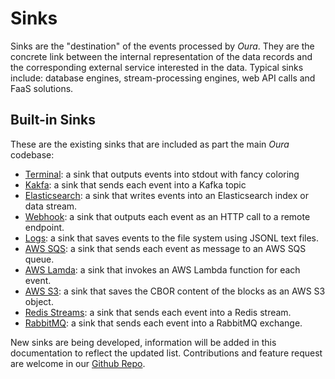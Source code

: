 # Sinks

Sinks are the "destination" of the events processed by _Oura_. They are the concrete link between the internal representation of the data records and the corresponding external service interested in the data. Typical sinks include: database engines, stream-processing engines, web API calls and FaaS solutions.

## Built-in Sinks

These are the existing sinks that are included as part the main _Oura_ codebase:

- [Terminal](terminal.md): a sink that outputs events into stdout with fancy coloring
- [Kakfa](kafka.md): a sink that sends each event into a Kafka topic
- [Elasticsearch](elastic.md): a sink that writes events into an Elasticsearch index or data stream.
- [Webhook](webhook.md): a sink that outputs each event as an HTTP call to a remote endpoint.
- [Logs](logs.md): a sink that saves events to the file system using JSONL text files.
- [AWS SQS](aws_sqs.md): a sink that sends each event as message to an AWS SQS queue.
- [AWS Lamda](aws_lambda.md): a sink that invokes an AWS Lambda function for each event.
- [AWS S3](aws_s3.md): a sink that saves the CBOR content of the blocks as an AWS S3 object.
- [Redis Streams](redis_streams.md): a sink that sends each event into a Redis stream.
- [RabbitMQ](rabbitmq.md): a sink that sends each event into a RabbitMQ exchange.

New sinks are being developed, information will be added in this documentation to reflect the updated list. Contributions and feature request are welcome in our [Github Repo](https://github.com/txpipe/oura).